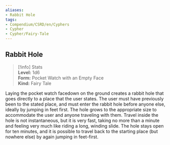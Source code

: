 ```yaml
---
aliases:
- Rabbit Hole
tags:
- Compendium/CSRD/en/Cyphers
- Cypher
- Cypher/Fairy-Tale
---
```


  
## Rabbit Hole  
>[!info] Stats  
> **Level:** 1d6  
> **Form:** Pocket Watch with an Empty Face  
> **Kind:** Fairy Tale
  
Laying the pocket watch facedown on the ground creates a rabbit hole that goes directly to a place that the user states. The user must have previously been to the stated place, and must enter the rabbit hole before anyone else, ideally by jumping in feet first. The hole grows to the appropriate size to accommodate the user and anyone traveling with them. Travel inside the hole is not instantaneous, but it is very fast, taking no more than a minute and feeling very much like riding a long, winding slide.  The hole stays open for ten minutes, and it is possible to travel back to the starting place (but nowhere else) by again jumping in feet-first.